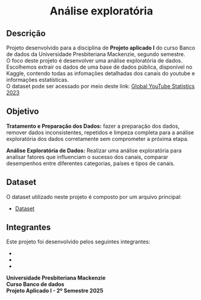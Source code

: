  <h1 align="center"> Análise exploratória </h1>

## Descrição

Projeto desenvolvido para a disciplina de **Projeto aplicado I** do curso Banco de dados da Universidade Presbiteriana Mackenzie, segundo semestre. \
O foco deste projeto é desenvolver uma análise exploratória de dados. Escolhemos extrair os dados de uma base de dados pública, disponível no Kaggle, contendo todas as infomações detalhadas dos canais do youtube e informações estatísticas.\
O dataset pode ser acessado por meio deste link: [Global YouTube Statistics 2023](https://www.kaggle.com/datasets/nelgiriyewithana/global-youtube-statistics-2023/data)

## Objetivo


**Tratamento e Preparação dos Dados:** fazer a preparação dos dados, remover dados inconsistentes, repetidos e limpeza completa para a análise exploratória dos dados corretamente sem comprometer a próxima etapa.

**Análise Exploratória de Dados:** Realizar uma análise exploratória para analisar fatores que influenciam o sucesso dos canais, comparar desempenhos entre diferentes categorias, países e tipos de canais.

## Dataset
O dataset utilizado neste projeto é composto por um arquivo principal:

* [Dataset](data_yt.csv)


## Integrantes
Este projeto foi desenvolvido pelos seguintes integrantes:

-
-
-


**Universidade Presbiteriana Mackenzie** \
**Curso Banco de dados** \
**Projeto Aplicado I - 2º Semestre  2025** 


